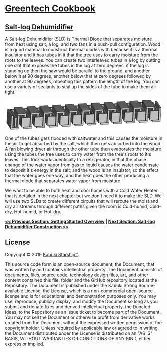 # [Greentech Cookbook](../../readme.md)

## [Salt-log Dehumidifier](../)

A Salt-log Dehumidifier (SLD) is Thermal Diode that separates moisture from heat using salt, a log, and two fans in a push-pull configuration. Wood is a good material to construct thermal diodes with because it is a thermal insulator and it has tubes in it that the tree uses to carry moisture from the roots to the leaves. You can create two interleaved tubes in a log by cutting one slot that exposes the tubes in the log at zero degrees, if the log is standing up then the saw would be parallel to the ground, and another below it at 90 degrees, another below that at zero degrees followed by another at 90 degrees, repeating this pattern the length of the log. You can use a variety of sealants to seal up the sides of the tube to make them air tight.

![Salt-log Dehumidifier Tubes CAD model cut-away.](tubes.png)

One of the tubes gets flooded with saltwater and this causes the moisture in the air to get absorbed by the salt, which then gets absorbed into the wood. A fan blowing dryer air through the other tube then evaporates the moisture using the tubes the tree uses to carry water from the tree's roots to it's leaves. This trick works identically to a refrigerator, in that the phase change of the water vapor from gas to liquid causes the water condensate to deposit it's energy in the salt, and the wood is an insulator, so the effect  that the water goes one way, and the heat goes the other producing a thermal diode that separates water vapor from moisture.

We want to be able to both heat and cool homes with a Cold Water Heater that is detailed in the next chapter but we don't need it to make the SLD. We will use two SLDs to create different circuits that will reroute the moist and dry air streams through different paths given the room is Cold-humid, Cold-dry, Hot-humid, or Hot-dry.

**[<< Previous Section: Getting Started Overview](../) | [Next Section: Salt-log Dehumidifier Construction >>](./tools_and_supplies)**

## License

Copyright © 2019 [Kabuki Starship™](kabukistarship.com).

This source code form is an open-source document, the Document, that was written by and contains intellectual property. The Document consists of documents, files, source code, technology design files, art, and other content contained this file, folder and the GitHub repository located at the Repository. The Document is published under the Kabuki Strong Source-available License, the License, which is a non-commercial open-source license and is for educational and demonstration purposes only. You may use, reproduce, publicly display, and modify the Document so long as you submit and donate fixes and derived intellectual property, the Donated Ideas, to the Repository as an Issue ticket to become part of the Document. You may not sell the Document or otherwise profit from derivative works created from the Document without the expressed written permission of the copyright holder. Unless required by applicable law or agreed to in writing, the Document distributed under the License is distributed on an "AS IS" BASIS, WITHOUT WARRANTIES OR CONDITIONS OF ANY KIND, either express or implied.
